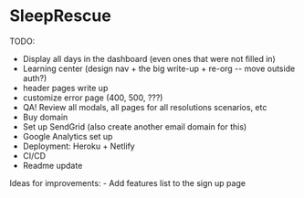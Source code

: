 # SleepRescue

TODO:
- Display all days in the dashboard (even ones that were not filled in)
- Learning center (design nav + the big write-up + re-org -- move outside auth?)
- header pages write up
- customize error page (400, 500, ???)
- QA! Review all modals, all pages for all resolutions scenarios, etc
- Buy domain
- Set up SendGrid (also create another email domain for this)
- Google Analytics set up
- Deployment: Heroku + Netlify
- CI/CD
- Readme update

Ideas for improvements:
    - Add features list to the sign up page
